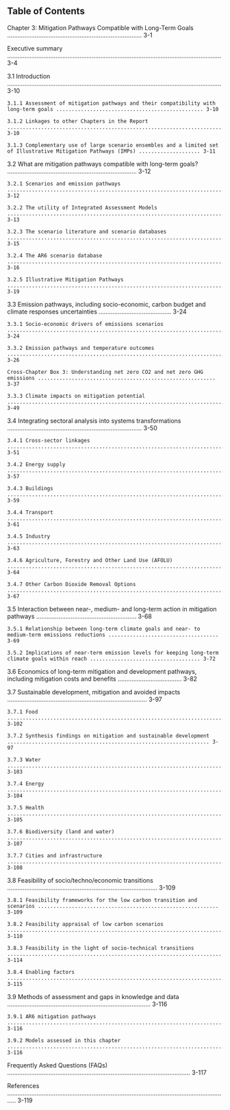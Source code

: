 ## Table of Contents

Chapter 3: Mitigation Pathways Compatible with Long-Term  Goals .............................................................................. 3-1

Executive summary ............................................................................................................................ 3-4

3.1 Introduction ............................................................................................................................ 3-10
	
	3.1.1 Assessment of mitigation pathways and their compatibility with long-term goals ................................................ 3-10
	
	3.1.2 Linkages to other Chapters in the Report ...................................................................................... 3-10
	
	3.1.3 Complementary use of large scenario ensembles and a limited set of Illustrative Mitigation Pathways (IMPs) .................... 3-11

3.2 What are mitigation pathways compatible with long-term goals? ........................................................................... 3-12
	
	3.2.1 Scenarios and emission pathways ............................................................................................... 3-12
	
	3.2.2 The utility of Integrated Assessment Models ................................................................................... 3-13
	
	3.2.3 The scenario literature and scenario databases ................................................................................ 3-15
	
	3.2.4 The AR6 scenario database ..................................................................................................... 3-16
	
	3.2.5 Illustrative Mitigation Pathways .............................................................................................. 3-19

3.3 Emission pathways, including socio-economic, carbon budget and climate responses uncertainties .......................................... 3-24
	
	3.3.1 Socio-economic drivers of emissions scenarios ................................................................................. 3-24
	
	3.3.2 Emission pathways and temperature outcomes .................................................................................... 3-26
	
	Cross-Chapter Box 3: Understanding net zero CO2 and net zero GHG emissions .......................................................... 3-37 
	
	3.3.3 Climate impacts on mitigation potential ....................................................................................... 3-49 

3.4 Integrating sectoral analysis into systems transformations .............................................................................. 3-50 
	
	3.4.1 Cross-sector linkages ......................................................................................................... 3-51
	
	3.4.2 Energy supply ................................................................................................................. 3-57 
	
	3.4.3 Buildings ..................................................................................................................... 3-59 
	
	3.4.4 Transport ..................................................................................................................... 3-61 
	
	3.4.5 Industry ...................................................................................................................... 3-63 
	
	3.4.6 Agriculture, Forestry and Other Land Use (AFOLU) .............................................................................. 3-64 
	
	3.4.7 Other Carbon Dioxide Removal Options .......................................................................................... 3-67  

3.5 Interaction between near-, medium- and long-term action in mitigation pathways .......................................................... 3-68 
	
	3.5.1 Relationship between long-term climate goals and near- to medium-term emissions reductions .................................... 3-69
	
	3.5.2 Implications of near-term emission levels for keeping long-term climate goals within reach .................................... 3-72

3.6 Economics of long-term mitigation and development pathways, including mitigation costs and benefits ..................................... 3-82

3.7 Sustainable development, mitigation and avoided impacts ................................................................................. 3-97
	
	3.7.1 Food ......................................................................................................................... 3-102
	
	3.7.2 Synthesis findings on mitigation and sustainable development .................................................................. 3-97
	
	3.7.3 Water ........................................................................................................................ 3-103
	
	3.7.4 Energy ....................................................................................................................... 3-104
	
	3.7.5 Health ....................................................................................................................... 3-105
	
	3.7.6 Biodiversity (land and water) ................................................................................................ 3-107
	
	3.7.7 Cities and infrastructure .................................................................................................... 3-108

3.8 Feasibility of socio/techno/economic transitions ....................................................................................... 3-109
	
	3.8.1 Feasibility frameworks for the low carbon transition and scenarios ........................................................... 3-109
	
	3.8.2 Feasibility appraisal of low carbon scenarios ................................................................................ 3-110
	
	3.8.3 Feasibility in the light of socio-technical transitions ...................................................................... 3-114
	
	3.8.4 Enabling factors ............................................................................................................. 3-115

3.9 Methods of assessment and gaps in knowledge and data ................................................................................... 3-116
	
	3.9.1 AR6 mitigation pathways ...................................................................................................... 3-116
	
	3.9.2 Models assessed in this chapter .............................................................................................. 3-116

Frequently Asked Questions (FAQs) .......................................................................................................... 3-117

References ................................................................................................................................. 3-119
